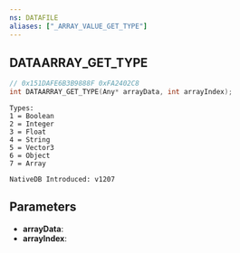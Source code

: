 ```yaml
---
ns: DATAFILE
aliases: ["_ARRAY_VALUE_GET_TYPE"]
---
```

## DATAARRAY_GET_TYPE

```c
// 0x151DAFE6B3B9888F 0xFA2402C8
int DATAARRAY_GET_TYPE(Any* arrayData, int arrayIndex);
```

```
Types:
1 = Boolean
2 = Integer
3 = Float
4 = String
5 = Vector3
6 = Object
7 = Array

NativeDB Introduced: v1207
```

## Parameters
* **arrayData**:
* **arrayIndex**:
